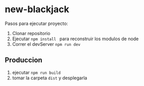# new-blackjack 

Pasos para ejecutar proyecto:

1. Clonar repositorio 
2. Ejecutar ```npm install ``` para reconstruir los modulos de node
3. Correr el devServer ```npm run dev```

## Produccion

1. ejecutar  ```npm run build```
2. tomar la carpeta ```dist``` y desplegarla
   

